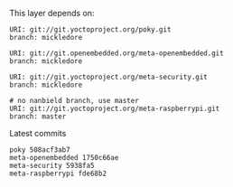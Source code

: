This layer depends on:

    URI: git://git.yoctoproject.org/poky.git
    branch: mickledore

    URI: git://git.openembedded.org/meta-openembedded.git
    branch: mickledore

    URI: git://git.yoctoproject.org/meta-security.git
    branch: mickledore

    # no nanbield branch, use master
    URI: git://git.yoctoproject.org/meta-raspberrypi.git
    branch: master

Latest commits

    poky 508acf3ab7
    meta-openembedded 1750c66ae
    meta-security 5938fa5
    meta-raspberrypi fde68b2
